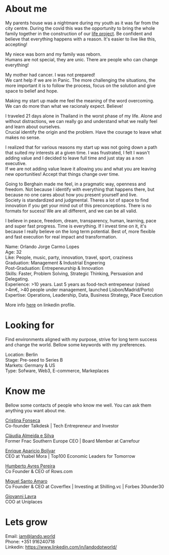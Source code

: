 # About me
My parents house was a nightmare during my youth as it was far from the city centre. During the covid this was the opportunity to bring the whole family together in the construction of our <a href="https://www.instagram.com/epicoshouse/">life project</a>. 
Be confident and believe that everything happens with a reason. It's easier to live like this, accepting!

My niece was born and my family was reborn. <br>
Humans are not special, they are unic. There are people who can change everything!

My mother had cancer. I was not prepared!<br>
We cant help if we are in Panic. The more challenging the situations, the more important it is to follow the process, focus on the solution and give space to belief and hope.

Making my start up made me feel the meaning of the word overcoming. <br>
We can do more than what we racionaly expect. Believe!

I traveled 21 days alone in Thailand in the worst phase of my life. Alone and without distractions, we can really go and understand what we really feel and learn about ourselves. <br>
Crucial identify the origin and the problem. Have the courage to leave what makes no sense.

I realized that for various reasons my start up was not going down a path that suited my interests at a given time. I was frustrated, I felt I wasn't adding value and I decided to leave full time and just stay as a non executive.<br>
If we are not adding value leave it allowing you and what you are leaving new oportunities! Accept that things change over time. 

Going to Berghain made me feel, in a pragmatic way, openness and freedom. Not because I identify with everything that happens there, but because no one cares about how you present yourself and live. <br>
Society is standardized and judgmental. Theres a lot of space to find innovation if you get your mind out of this preconceptions. There is no formats for sucess! We are all different, and we can be all valid.

I believe in peace, freedom, dream, transparency, human, learning, pace and super fast progress. Time is everything. If I invest time on it, it's because I really believe on the long term potential. Best of, more flexible and fast execution for real impact and transformation.

Name: Orlando Jorge Carmo Lopes <br> 
Age: 32 <br>
Like: People, music, party, innovation, travel, sport, craziness <br>
Graduation: Management & Industrial Engeering <br>
Post-Graduation: Entrepeneurship & Innovation <br>
Skills: Faster, Problem Solving, Strategic Thinking, Persuasion and Delegating. <br>
Experience: >10 years. Last 5 years as food-tech entrepeneur (raised >4m€, >40 people under management, launched Lisbon/Madrid/Porto) <br>
Expertise: Operations, Leadership, Data, Business Strategy, Pace Execution

More info <a href="https://www.linkedin.com/in/landodotworld/">here</a> on linkedin profile.

# Looking for
Find environments aligned with my purpose, strive for long term success and change the world. Bellow some keywords with my preferences.

Location: Berlin <br>
Stage: Pre-seed to Series B <br>
Markets: Germany & US <br>
Type: Sofware, Web3, E-commerce, Markeplaces <br>

# Know me
Bellow some contacts of people who know me well. You can ask them anything you want about me.

<a href="https://www.linkedin.com/in/cristinanfonseca/">Cristina Fonseca</a> <br>
Co-founder Talkdesk | Tech Entrepreneur and Investor

<a href="Cláudia Almeida e Silva">Cláudia Almeida e Silva</a> <br>
Former Fnac Southern Europe CEO | Board Member at Carrefour

<a href="https://www.linkedin.com/in/enriqueapariciobolivar/">Enrique Aparicio Bolívar</a> <br>
CEO at Ysabel Mora | Top100 Economic Leaders for Tomorrow

<a href="https://www.linkedin.com/in/humbertoayrespereira/">Humberto Ayres Pereira</a> <br>
Co Founder & CEO of Rows.com

<a href="https://www.linkedin.com/in/miguelsantoamaro/">Miguel Santo Amaro</a> <br>
Co Founder & CEO at Coverflex | Investing at Shilling.vc | Forbes 30under30

<a href="https://www.linkedin.com/in/giovanni-lavra-12b40457/">Giovanni Lavra</a> <br>
COO at Uniplaces



# Lets grow
Email: iam@lando.world <br>
Phone: +351 916240718 <br>
Linkedin: https://www.linkedin.com/in/landodotworld/









